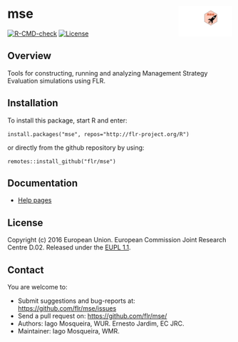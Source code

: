 # mse <img src="man/figures/mse.png" align="right" width="120" />

[![R-CMD-check](https://github.com/flr/FLasher/workflows/R-CMD-check/badge.svg)](https://github.com/flr/FLasher/actions)
[![License](https://eddelbuettel.github.io/badges/GPL2+.svg)](https://www.gnu.org/licenses/gpl-2.0.html)

## Overview

Tools for constructing, running and analyzing Management Strategy Evaluation simulations using FLR.

## Installation
To install this package, start R and enter:

```
install.packages("mse", repos="http://flr-project.org/R")
```

or directly from the github repository by using:

```
remotes::install_github("flr/mse")
```

## Documentation
- [Help pages](http://flr-project.org/mse)

## License
Copyright (c) 2016 European Union. European Commission Joint Research Centre D.02. Released under the [EUPL 1.1](https://joinup.ec.europa.eu/community/eupl/og_page/eupl).

## Contact
You are welcome to:

- Submit suggestions and bug-reports at: <https://github.com/flr/mse/issues>
- Send a pull request on: <https://github.com/flr/mse/>
- Authors: Iago Mosqueira, WUR. Ernesto Jardim, EC JRC.
- Maintainer: Iago Mosqueira, WMR.

